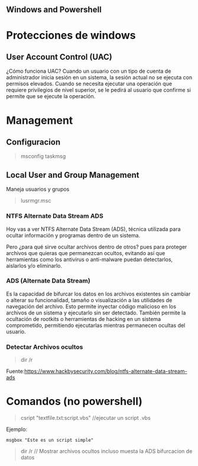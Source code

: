 ## Windows and Powershell

# Protecciones de windows

## User Account Control (UAC)

¿Cómo funciona UAC? Cuando un usuario con un tipo de cuenta de administrador inicia sesión en un sistema, la sesión actual no se ejecuta con permisos elevados. Cuando se necesita ejecutar una operación que requiere privilegios de nivel superior, se le pedirá al usuario que confirme si permite que se ejecute la operación.

# Management 

## Configuracion 

>msconfig
>taskmsg

## Local User and Group Management

Maneja usuarios y grupos

>lusrmgr.msc

### NTFS Alternate Data Stream ADS

Hoy vas a ver NTFS Alternate Data Stream (ADS), técnica utilizada para ocultar información y programas dentro de un sistema.

Pero ¿para qué sirve ocultar archivos dentro de otros? pues para proteger archivos que quieras que permanezcan ocultos, evitando así que herramientas como los antivirus o anti-malware puedan detectarlos, aislarlos y/o eliminarlo.

### ADS (Alternate Data Stream)

Es la capacidad de bifurcar los datos en los archivos existentes sin cambiar o alterar su funcionalidad, tamaño o visualización a las utilidades de navegación del archivo. Esto permite inyectar código malicioso en los archivos de un sistema y ejecutarlo sin ser detectado. También permite la ocultación de rootkits o herramientas de hacking en un sistema comprometido, permitiendo ejecutarlas mientras permanecen ocultas del usuario.

### Detectar Archivos ocultos

>dir /r

Fuente:https://www.hackbysecurity.com/blog/ntfs-alternate-data-stream-ads


# Comandos (no powershell)

>csript "textfile.txt:script.vbs" //ejecutar un script .vbs

Ejemplo:
```script.vbs
msgbox "Este es un script simple"
```

>dir /r // Mostrar archivos ocultos incluso muesta la ADS bifurcacion de datos























